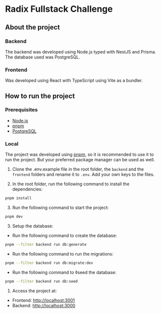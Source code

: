 # **Radix Fullstack Challenge**

## About the project

### Backend

The backend was developed using Node.js typed with NestJS and Prisma. The database used was PostgreSQL.

### Frontend

Was developed using React with TypeScript using Vite as a bundler.

## How to run the project

### Prerequisites

- [Node.js](https://nodejs.org/en/)
- [pnpm](https://pnpm.io/)
- [PostgreSQL](https://www.postgresql.org/)

### Local

The project was developed using [pnpm](https://pnpm.io/), so it is recommended to use it to run the project. But your preferred package manager can be used as well.

1. Clone the .env.example file in the root folder, the `backend` and the `frontend` folders and rename it to `.env`. Add your own keys to the files.

2. In the root folder, run the following command to install the dependencies:

```bash
pnpm install
```

3. Run the following command to start the project:

```bash
pnpm dev
```

3. Setup the database:

- Run the following command to create the database:

```bash
pnpm --filter backend run db:generate
```

- Run the following command to run the migrations:

```bash
pnpm --filter backend run db:migrate:dev
```

- Run the following command to ◊seed the database:

```bash
pnpm --filter backend run db:seed
```

1. Access the project at:

- Frontend: [http://localhost:3001](http://localhost:3001)
- Backend: [http://localhost:3000](http://localhost:3000)

